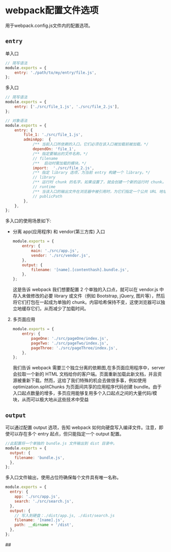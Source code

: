 # webpack配置文件选项

用于webpack.config.js文件内的配置选项。
## `entry`

单入口

```js
// 简写语法
module.exports = {
    entry: './path/to/my/entry/file.js',
};
```

多入口

```js
// 简写语法
module.exports = {
    entry: ['./src/file_1.js', './src/file_2.js'],
};
```
```js
// 对象语法
module.exports = {
    entry: {
        file_1: './src/file_1.js',
        adminApp:  {
            /** 当前入口所依赖的入口。它们必须在该入口被加载前被加载。*/
            dependOn: 'file_1',
            /** 指定要输出的文件名称。*/
            // filename
            /**  启动时需加载的模块。*/
            import:  './src/file_2.js',
            /** 指定 library 选项，为当前 entry 构建一个 library。*/
            // library
            /** 运行时 chunk 的名字。如果设置了，就会创建一个新的运行时 chunk。在 webpack 5.43.0 之后可将其设为 false 以避免一个新的运行时 chunk。*/
            // runtime
            /** 当该入口的输出文件在浏览器中被引用时，为它们指定一个公共 URL 地址。请查看 output.publicPath。*/
            // publicPath
        },
    },
};
```

多入口的使用场景如下:

- 分离 app(应用程序) 和 vendor(第三方库) 入口
    ```js
    module.exports = {
        entry: {
            main: './src/app.js',
            vendor: './src/vendor.js',
        },
        output: {
            filename: '[name].[contenthash].bundle.js',
        },
    };
    ```
     这是告诉 webpack 我们想要配置 2 个单独的入口点，就可以在 vendor.js 中存入未做修改的必要 library 或文件（例如 Bootstrap, jQuery, 图片等），然后将它们打包在一起成为单独的 chunk。内容哈希保持不变，这使浏览器可以独立地缓存它们，从而减少了加载时间。
2. 多页面应用

    ```js
    module.exports = {
        entry: {
            pageOne: './src/pageOne/index.js',
            pageTwo: './src/pageTwo/index.js',
            pageThree: './src/pageThree/index.js',
        },
    };
    ```
    我们告诉 webpack 需要三个独立分离的依赖图,在多页面应用程序中，server 会拉取一个新的 HTML 文档给你的客户端。页面重新加载此新文档，并且资源被重新下载。然而，这给了我们特殊的机会去做很多事，例如使用 optimization.splitChunks 为页面间共享的应用程序代码创建 bundle。由于入口起点数量的增多，多页应用能够复用多个入口起点之间的大量代码/模块，从而可以极大地从这些技术中受益

## `output`

可以通过配置 output 选项，告知 webpack 如何向硬盘写入编译文件。注意，即使可以存在多个 entry 起点，但只能指定一个 output 配置。

```js
//此配置将一个单独的 bundle.js 文件输出到 dist 目录中。
module.exports = {
  output: {
    filename: 'bundle.js',
  },
};
```

多入口文件输出，使用占位符确保每个文件具有唯一名称。

```js
module.exports = {
  entry: {
    app: './src/app.js',
    search: './src/search.js',
  },
  output: {
    // 写入到硬盘：./dist/app.js, ./dist/search.js
    filename: '[name].js',
    path: __dirname + '/dist',
  },
};
```

##　